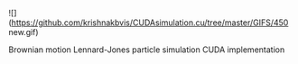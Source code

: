![](https://github.com/krishnakbvis/CUDAsimulation.cu/tree/master/GIFS/450 new.gif)

Brownian motion Lennard-Jones particle simulation CUDA implementation
